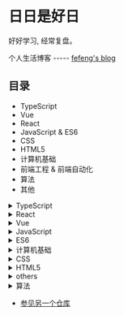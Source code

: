 # 日日是好日
好好学习, 经常复盘。

个人生活博客 ----- [fefeng's blog](https://fefeng.cn/)

## 目录
- TypeScript
- Vue
- React
- JavaScript & ES6
- CSS
- HTML5
- 计算机基础
- 前端工程 & 前端自动化
- 算法
- 其他


<details>
  <summary>TypeScript</summary>
  
  - [认识 TypeScript](https://github.com/ShiRouMi/blog/issues/43)
</details>

<details>
  <summary>React</summary>
  
  - [React 事件机制](https://github.com/ShiRouMi/blog/issues/61)
</details>

<details>
  <summary>Vue</summary>
  
  - [Vue 中图片路径问题](https://github.com/ShiRouMi/blog/issues/52)
  - [利用 History API 无刷新更改地址栏](https://github.com/ShiRouMi/blog/issues/34)
  - [前端路由的实现原理](https://github.com/ShiRouMi/blog/issues/35)
  - [Vue.js 2.0 独立构建和运行时构建的区别](https://github.com/ShiRouMi/blog/issues/9)
  - [Vue filter](https://github.com/ShiRouMi/blog/issues/14)
  - [Vue 生命周期钩子](https://github.com/ShiRouMi/blog/issues/15)
  - [Vue 中需要注意的 API](https://github.com/ShiRouMi/blog/issues/16)
  - [Vue 路由方式](https://github.com/ShiRouMi/blog/issues/27)
</details>

<details>
  <summary>JavaScript</summary>
  
  - [fragment](https://github.com/ShiRouMi/blog/issues/66)
  - [包装对象和包装函数](https://github.com/ShiRouMi/blog/issues/40)
  - [JavaScript 原生事件](https://github.com/ShiRouMi/blog/issues/33)
  - [继承](https://github.com/ShiRouMi/blog/issues/31)
  - [防抖 & 节流 & 定时器](https://github.com/ShiRouMi/blog/issues/30)
  - [this](https://github.com/ShiRouMi/blog/issues/1)
  - [数组](https://github.com/ShiRouMi/blog/issues/2)
  - [new instanceof](https://github.com/ShiRouMi/blog/issues/3)
  - [对象](https://github.com/ShiRouMi/blog/issues/4)
  - [模拟实现 call apply bind 及其思考](https://github.com/ShiRouMi/blog/issues/5)
  - [深浅拷贝及其实现](https://github.com/ShiRouMi/blog/issues/13)
  - [原型 & 原型链](https://github.com/ShiRouMi/blog/issues/19)
  - [类型判断与 Vue 的布尔属性](https://github.com/ShiRouMi/blog/issues/22)
  - [变量提升与函数提升](https://github.com/ShiRouMi/blog/issues/23)
  - [Event Loop 知多少](https://github.com/ShiRouMi/blog/issues/25)
  - [执行上下文 & 作用域 & 作用域链 & 变量对象](https://github.com/ShiRouMi/blog/issues/26)
  - [迭代 枚举](https://github.com/ShiRouMi/blog/issues/29)
  - [script: async & await](https://github.com/ShiRouMi/blog/issues/18)
  - [JSON、JSON 对象、JSON 字符串](https://github.com/ShiRouMi/blog/issues/46)
</details>

<details>
  <summary>ES6</summary>
  
  - [async & await](https://github.com/ShiRouMi/blog/issues/56)
  - [装饰器](https://github.com/ShiRouMi/blog/issues/42)
  - [Proxy & Reflect](https://github.com/ShiRouMi/blog/issues/41)
  - [扩展运算符 & 解构赋值](https://github.com/ShiRouMi/blog/issues/7)
  - [解决原始无模块化的痛点](https://github.com/ShiRouMi/blog/issues/8)
  - [Promise 实现](https://github.com/ShiRouMi/blog/issues/12)
  - [阅读 Vue 源码学习 Class](https://github.com/ShiRouMi/blog/issues/20)
  - [阅读 Vue Router 源码学习 Class 继承](https://github.com/ShiRouMi/blog/issues/21)
  - [Set Map](https://github.com/ShiRouMi/blog/issues/28)
</details>


<details>
  <summary>计算机基础</summary>
  
  - [网络](https://github.com/ShiRouMi/blog/issues/17)
</details>

<details>
  <summary>CSS</summary>
  
  - [布局](https://github.com/ShiRouMi/blog/issues/57)
  - [各种预处理器的概念整理](https://github.com/ShiRouMi/blog/issues/58)
  - [移动端开发](https://github.com/ShiRouMi/blog/issues/59)
  - [移动端开发特性](https://github.com/ShiRouMi/blog/issues/60)
  - [水平垂直居中的又一解决方案--- Absolute Centering](https://github.com/ShiRouMi/blog/issues/53)
  - [CSS 命名规范](https://github.com/ShiRouMi/blog/issues/38)
  - [CSS 知识点整理](https://github.com/ShiRouMi/blog/issues/24)
</details>

<details>
  <summary>HTML5</summary>
  
- [HTML5 --- web语义化](https://github.com/ShiRouMi/blog/issues/44)
- [HTML5 特性大纲](https://github.com/ShiRouMi/blog/issues/45)
- [Cookie localStorage sessionStorage](https://github.com/ShiRouMi/blog/issues/37)
- [Web Worker vs WebSocket](https://github.com/ShiRouMi/blog/issues/32)
</details>


<details>
  <summary>others</summary>
  
- [实现全屏功能](https://github.com/ShiRouMi/blog/issues/11)
- [axios 传参的几种方式（传递表单数据 | 传递 JSON 对象| 传递 JSON 字符串）](https://github.com/ShiRouMi/blog/issues/47)
- [npm 笔记](https://github.com/ShiRouMi/blog/issues/48)
- [Babel 概念摘要](https://github.com/ShiRouMi/blog/issues/49)
- [图片性能优化实战经验](https://github.com/ShiRouMi/blog/issues/54)
- [自动化构建工具](https://github.com/ShiRouMi/blog/issues/55)
- [前端处理异常](https://github.com/ShiRouMi/blog/issues/65)
- [为什么使用前端框架](https://github.com/ShiRouMi/blog/issues/64)
- [前端处理数据难，难在哪？](https://github.com/ShiRouMi/blog/issues/63)
- [前端工程化](https://github.com/ShiRouMi/blog/issues/62)
- [常见正则表达式](https://github.com/ShiRouMi/blog/issues/67)

</details>

<details>
  <summary>算法</summary>
</details>

- [参见另一个仓库](https://github.com/shiroumi/leetcode)
